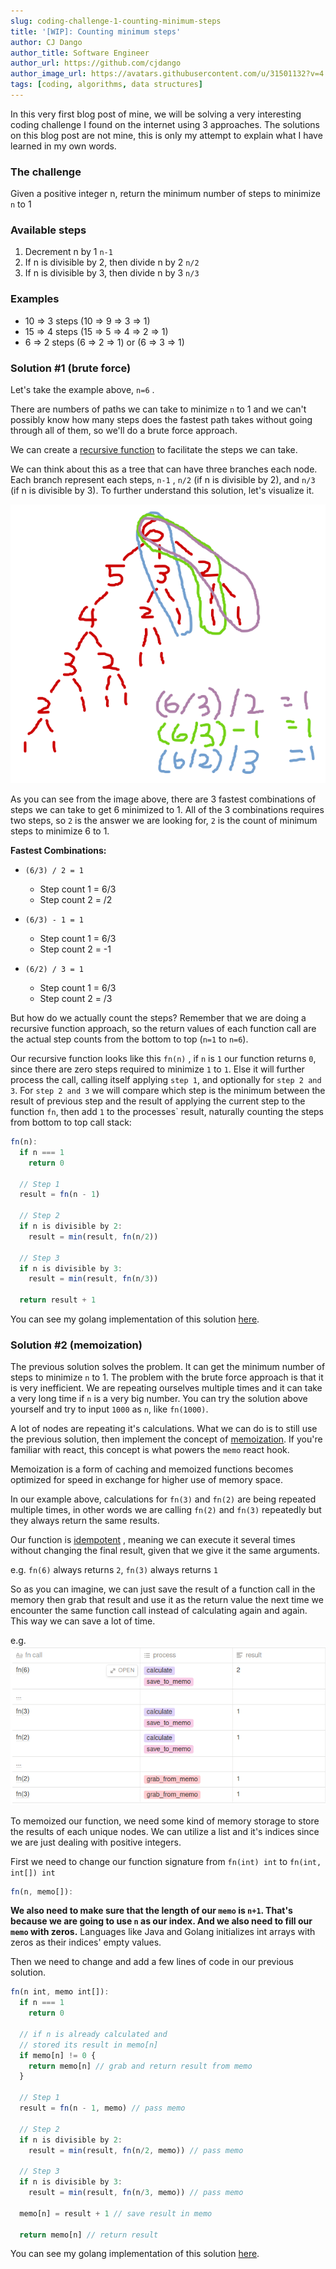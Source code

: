 ```yaml
---
slug: coding-challenge-1-counting-minimum-steps
title: '[WIP]: Counting minimum steps'
author: CJ Dango
author_title: Software Engineer
author_url: https://github.com/cjdango
author_image_url: https://avatars.githubusercontent.com/u/31501132?v=4
tags: [coding, algorithms, data structures]
---
```


In this very first blog post of mine, we will be solving a very interesting coding challenge I found 
on the internet using 3 approaches. The solutions on this blog post are not mine, this is only my attempt to explain what I have learned in my own words.

<!--truncate-->

### The challenge
Given a positive integer n, return the minimum number of steps to minimize `n` to 1

### Available steps

1. Decrement n by 1 `n-1`
2. If n is divisible by 2, then divide n by 2 `n/2`
3. If n is divisible by 3, then divide n by 3 `n/3`

### Examples

- 10 ⇒ 3 steps (10 ⇒ 9 ⇒ 3 ⇒ 1)
- 15 ⇒ 4 steps (15 ⇒ 5 ⇒ 4 ⇒ 2 ⇒ 1)
- 6 ⇒ 2 steps (6 ⇒ 2 ⇒ 1) or (6 ⇒ 3 ⇒ 1)

### Solution #1 (brute force)

Let's take the example above, `n=6` . 

There are numbers of paths we can take to minimize `n` to 1 and we can't possibly know how many steps does the fastest path takes without going through all of them, so we'll do a brute force approach.

We can create a [recursive function](https://www.geeksforgeeks.org/recursive-functions/) to facilitate the steps we can take.

We can think about this as a tree that can have three branches each node. Each branch represent each steps, `n-1` , `n/2` (if n is divisible by 2), and `n/3` (if n is divisible by 3). To further understand this solution, let's visualize it.

![recursive tree](./assets/counting-min-steps-top-down-tree.png)

As you can see from the image above, there are 3  fastest combinations of steps we can take to get 6 minimized to 1. All of the 3 combinations requires two steps, so `2` is the answer we are looking for, `2` is the count of minimum steps to minimize 6 to 1.

**Fastest Combinations:**

- `(6/3) / 2 = 1`
    - Step count 1 = 6/3
    - Step count 2 = /2

- `(6/3) - 1 = 1`
    - Step count 1 = 6/3
    - Step count 2 = -1
- `(6/2) / 3 = 1`
    - Step count 1 = 6/3
    - Step count 2 = /3

But how do we actually count the steps? Remember that we are doing a recursive function approach, so the return values of each function call are the actual step counts from the bottom to top (`n=1` to `n=6`).

Our recursive function looks like this `fn(n)` , if `n` is `1` our function returns `0`, since there are zero steps required to minimize `1` to `1`. Else it will further process the call, calling itself applying `step 1`, and optionally for `step 2 and 3`. For `step 2 and 3` we will compare which step is the minimum between the result of previous step and the result of applying the current step to the function `fn`, then add `1` to the processes` result, naturally counting the steps from bottom to top call stack:

```jsx
fn(n):
  if n === 1
    return 0
  
  // Step 1
  result = fn(n - 1)
  
  // Step 2
  if n is divisible by 2:
    result = min(result, fn(n/2))

  // Step 3
  if n is divisible by 3:
    result = min(result, fn(n/3))

  return result + 1
```

You can see my golang implementation of this solution [here](https://github.com/cjdango/coding-challenges/blob/main/minsteps/count.go).

### Solution #2 (memoization)

The previous solution solves the problem. It can get the minimum number of steps to minimize `n` to 1. The problem with the brute force approach is that it is very inefficient. We are repeating ourselves multiple times and it can take a very long time if `n` is a very big number. You can try the solution above yourself and try to input `1000` as `n`, like `fn(1000)`.

A lot of nodes are repeating it's calculations. What we can do is to still use the previous solution, then implement the concept of [memoization](https://en.wikipedia.org/wiki/Memoization). If you're familiar with react, this concept is what powers the `memo` react hook.

Memoization is a form of caching and memoized functions becomes optimized for speed in exchange for higher use of memory space. 

In our example above, calculations for `fn(3)` and `fn(2)` are being repeated multiple times, in other words we are calling `fn(2)` and `fn(3)` repeatedly but they always return the same results. 

Our function is [idempotent](https://en.wikipedia.org/wiki/Idempotence) , meaning we can execute it several times without changing the final result, given that we give it the same arguments.

e.g. `fn(6)` always returns `2`, `fn(3)` always returns `1`

So as you can imagine, we can just save the result of a function call in the memory then grab that result and use it as the return value the next time we encounter the same function call instead of calculating again and again. This way we can save a lot of time. 

e.g. <br/>
![table](./assets/count-min-steps-sol-2-table.png)

To memoized our function, we need some kind of memory storage to store the results of each unique nodes. We can utilize a list and it's indices since we are just dealing with positive integers. 

First we need to change our function signature from `fn(int) int` to `fn(int, int[]) int`

```jsx
fn(n, memo[]):
```

**We also need to make sure that the length of our `memo` is `n+1`. That's because we are going to use `n` as our index. And we also need to fill our `memo` with zeros.** Languages like Java and Golang initializes int arrays with zeros as their indices' empty values.

Then we need to change and add a few lines of code in our previous solution.

```jsx
fn(n int, memo int[]):
  if n === 1
    return 0

  // if n is already calculated and
  // stored its result in memo[n]
  if memo[n] != 0 {
    return memo[n] // grab and return result from memo
  }
  
  // Step 1
  result = fn(n - 1, memo) // pass memo
  
  // Step 2
  if n is divisible by 2:
    result = min(result, fn(n/2, memo)) // pass memo

  // Step 3
  if n is divisible by 3:
    result = min(result, fn(n/3, memo)) // pass memo

  memo[n] = result + 1 // save result in memo

  return memo[n] // return result
```

You can see my golang implementation of this solution [here](https://github.com/cjdango/coding-challenges/blob/main/minsteps/countmemo.go).